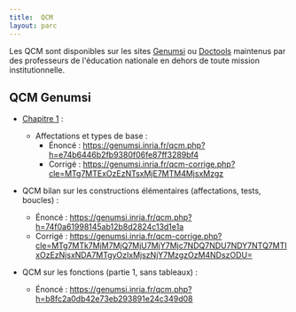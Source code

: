 ```yaml
---
title:  QCM
layout: parc
---
```



Les QCM sont disponibles sur les sites [Genumsi](https://genumsi.inria.fr)  ou [Doctools](http://https://doctools.dgpad.net) maintenus par des professeurs de l'éducation nationale en dehors de toute mission institutionnelle. 


## QCM Genumsi 


* [Chapitre 1](../chapitre1/chapitre1.md) :
    * Affectations et types de base :
      * Énoncé : <https://genumsi.inria.fr/qcm.php?h=e74b6446b2fb9380f06fe87ff3289bf4>
      * Corrigé : <https://genumsi.inria.fr/qcm-corrige.php?cle=MTg7MTExOzEzNTsxMjE7MTM4MjsxMzgz>

* QCM bilan sur les constructions élémentaires (affectations, tests, boucles) :
  * Énoncé : <https://genumsi.inria.fr/qcm.php?h=74f0a61998145ab12b8d2824c13d1e1a>
  * Corrigé : <https://genumsi.inria.fr/qcm-corrige.php?cle=MTg7MTk7MjM7MjQ7MjU7MjY7Mjc7NDQ7NDU7NDY7NTQ7MTIxOzEzNjsxNDA7MTgyOzIxMjszNjY7MzgzOzM4NDszODU=>

* QCM sur les fonctions (partie 1, sans tableaux) :
  * Énoncé : <https://genumsi.inria.fr/qcm.php?h=b8fc2a0db42e73eb293891e24c349d08>